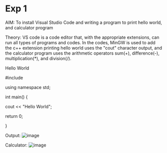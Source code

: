 # Exp 1
AIM: To install Visual Studio Code and writing a program to print hello world, and calculator program

Theory: VS code is a code editor that, with the appropriate extensions, can run all types of programs and codes. In the codes, MinGW is used to add the c++ extension printing hello world uses the "cout" character output, and the calculator program uses the arithmetic operators sum(+), difference(-), multiplication(*), and division(/).

Hello World


#include <iostream>

using namespace std;

int main() {

   cout << "Hello World"; 
   
   return 0;
   
}

Output:
![image](https://github.com/user-attachments/assets/430265ab-1b23-4203-b523-290f8e1de046)

Calculator:
![image](https://github.com/user-attachments/assets/94d770f6-c3d0-4a32-b5dd-c2ecded6ff40)



